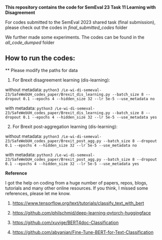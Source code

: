**This repository contains the code for SemEval 23 Task 11 Learning with Disagreement**


For codes submitted to the SemEval 2023 shared task (final submission), please check out the codes in *final_submitted_codes* folder

We further made some experiments. The codes can be found in the *all_code_dumped* folder


## How to run the codes:

** Please modify the paths for data


1. For Brexit disagreement learning (dis-learning):

without metadata: ```python3 /Le-wi-di-semeval-23/SafeWebUH_codes_paper/Brexit_dis_learning.py --batch_size 8 --dropout 0.1 --epochs 4 --hidden_size 32 --lr 5e-5 --use_metadata no```

with metadata: ```python3 /Le-wi-di-semeval-23/SafeWebUH_codes_paper/Brexit_dis_learning.py --batch_size 8 --dropout 0.1 --epochs 4 --hidden_size 32 --lr 5e-5 --use_metadata yes```

2. For Brexit post-aggregation learning (dis-learning):

without metadata: ```python3 /Le-wi-di-semeval-23/SafeWebUH_codes_paper/Brexit_post_agg.py --batch_size 8 --dropout 0.1 --epochs 4 --hidden_size 32 --lr 5e-5 --use_metadata no```

with metadata: ```python3 /Le-wi-di-semeval-23/SafeWebUH_codes_paper/Brexit_post_agg.py --batch_size 8 --dropout 0.1 --epochs 4 --hidden_size 32 --lr 5e-5 --use_metadata yes```



**Reference**

I got the help on coding from a huge number of papers, repos, blogs, tutorials and many other online resources. If you think, I missed some references, please let me know. 

1. https://www.tensorflow.org/text/tutorials/classify_text_with_bert

2. https://github.com/philschmid/deep-learning-pytorch-huggingface

3. https://github.com/xuyige/BERT4doc-Classification

4. https://github.com/abyanjan/Fine-Tune-BERT-for-Text-Classification
